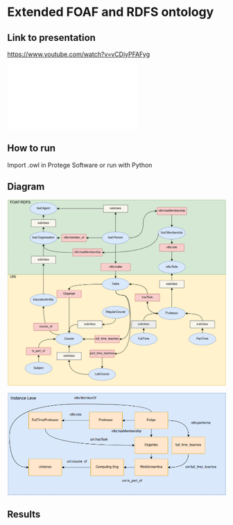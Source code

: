 # Extended FOAF and RDFS ontology


## Link to presentation

https://www.youtube.com/watch?v=vCDiyPFAFyg

![Paper: Estudo de desenvolvimento de ontologia estendendo FOAF e RDFS](./Ontology-extended-Felipe-Grings.pdf)

## How to run

Import .owl in Protege Software or run with Python


## Diagram

![Meta Diagram Level](./images/diagram.png)

![Instance Diagram Level](./images/instance-diagram.png )

## Results
